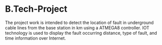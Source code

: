 # B.Tech-Project
The project work is intended to detect the location of fault in underground cable lines from the base station in km using a ATMEGA8 controller. IOT technology is used to display the fault occurring distance, type of fault, and time information over Internet.

